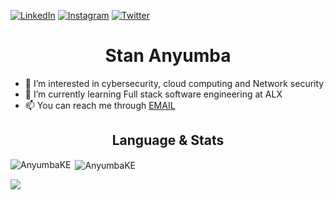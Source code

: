 [![LinkedIn](https://img.shields.io/badge/LinkedIn-%230077B5.svg?logo=linkedin&logoColor=white)](https://linkedin.com/in/AnyumbaKE)
[![Instagram](https://img.shields.io/badge/Instagram-%23E4405F.svg?logo=Instagram&logoColor=white)](https://instagram.com/AnyumbaKE) [![Twitter](https://img.shields.io/badge/Twitter-%231DA1F2.svg?logo=Twitter&logoColor=white)](https://twitter.com/AnyumbaKE)

<h1 align='center'>Stan Anyumba</h1>

- 👀 I’m interested in cybersecurity, cloud computing and Network security
- 🌱 I’m currently learning Full stack software engineering at ALX
- 📫 You can reach me through <a href="mailto:stanley@dualpix.co.ke">EMAIL</a>

<h2 align='center'>Language & Stats</h2>
<p><img align="left" src="https://github-readme-stats.vercel.app/api/top-langs?username=AnyumbaKE&show_icons=true&locale=en&layout=compact" alt="AnyumbaKE" /></p>
<p>&nbsp;<img align="center" src="https://github-readme-stats.vercel.app/api?username=AnyumbaKE&show_icons=true&locale=en" alt="AnyumbaKE" /></p>

[![](https://visitcount.itsvg.in/api?id=anyumbake&label=Profile%20Views&color=3&icon=5&pretty=false)](https://visitcount.itsvg.in)



